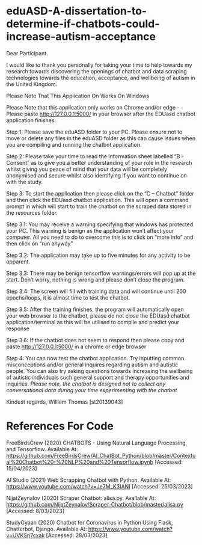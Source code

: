 # eduASD-A-dissertation-to-determine-if-chatbots-could-increase-autism-acceptance

Dear Participant.

I would like to thank you personally for taking your time to help towards my research towards discovering the openings of chatbot and data scraping technologies towards the education, acceptance, and wellbeing of autism in the United Kingdom.

Please Note That This Application On Works On Windows

Please Note that this application only works on Chrome and/or edge - Please paste http://127.0.0.1:5000/ in your browser after the EDUasd chatbot application finishes

Step 1: Please save the eduASD folder to your PC. Please ensure not to move or delete any files in the eduASD folder as this can cause issues when you are compiling and running the chatbot application.

Step 2: Please take your time to read the information sheet labelled “B - Consent” as to give you a better understanding of your role in the research whilst giving you peace of mind that your data will be completely anonymised and secure whilst also identifying if you want to continue on with the study.

Step 3: To start the application then please click on the “C – Chatbot” folder and then click the EDUasd chatbot application. This will open a command prompt in which will start to train the chatbot on the scraped data stored in the resources folder.

Step 3.1: You may receive a warning specifying that windows has protected your PC. This warning is benign as the application won’t affect your computer. All you need to do to overcome this is to click on “more info” and then click on “run anyway”

Step 3.2: The application may take up to five minutes for any activity to be apparent.

Step 3.3: There may be benign tensorflow warnings/errors will pop up at the start. Don’t worry, nothing is wrong and please don’t close the program.

Step 3.4: The screen will fill with training data and will continue until 200 epochs/loops, it is almost time to test the chatbot.

Step 3.5: After the training finishes, the program will automatically open your web browser to the chatbot, please do not close the EDUasd chatbot application/terminal as this will be utilised to compile and predict your response

Step 3.6: If the chatbot does not seem to respond then please copy and paste http://127.0.0.1:5000/ in a chrome or edge browser

Step 4: You can now test the chatbot application. Try inputting common misconceptions and/or general inquires regarding autism and autistic people. You can also try asking questions towards increasing the wellbeing of autistic individuals such general support and therapy opportunities and inquiries.
*Please note, the chatbot is designed not to collect any conversational data during your time experimenting with the chatbot*

Kindest regards, 
William Thomas [st20139043]

# References For Code

FreeBirdsCrew (2020) CHATBOTS - Using Natural Language Processing and Tensorflow. Available At: https://github.com/FreeBirdsCrew/AI_ChatBot_Python/blob/master/Contextual%20Chatbot%20-%20NLP%20and%20Tensorflow.ipynb [Accessed: 15/04/2023]

AI Studio (2021) Web Scrapping Chatbot with Python. Available At: https://www.youtube.com/watch?v=Je7M_K3IANI [Accessed: 25/03/2023]

NijatZeynalov (2020) Scraper Chatbot: alisa.py. Available At: https://github.com/NijatZeynalov/Scraper-Chatbot/blob/master/alisa.py [Accessed: 8/03/2023]

StudyGyaan (2020) Chatbot for Coronavirus in Python Using Flask, Chatterbot, Django. Available At: https://www.youtube.com/watch?v=UVKSrj7cxak [Accessed: 28/03/2023]
